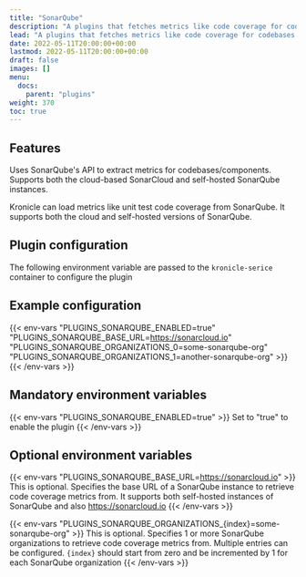 ```yaml
---
title: "SonarQube"
description: "A plugins that fetches metrics like code coverage for codebases from SonarQube's API."
lead: "A plugins that fetches metrics like code coverage for codebases from SonarQube's API."
date: 2022-05-11T20:00:00+00:00
lastmod: 2022-05-11T20:00:00+00:00
draft: false
images: []
menu:
  docs:
    parent: "plugins"
weight: 370
toc: true
---
```


## Features

Uses SonarQube's API to extract metrics for codebases/components.  Supports both the cloud-based SonarCloud and
self-hosted SonarQube instances.

Kronicle can load metrics like unit test code coverage from SonarQube.  It supports both the cloud and self-hosted
versions of SonarQube.


## Plugin configuration

The following environment variable are passed to the `kronicle-serice` container to configure the plugin


## Example configuration

{{< env-vars
"PLUGINS_SONARQUBE_ENABLED=true"
"PLUGINS_SONARQUBE_BASE_URL=https://sonarcloud.io"
"PLUGINS_SONARQUBE_ORGANIZATIONS_0=some-sonarqube-org"
"PLUGINS_SONARQUBE_ORGANIZATIONS_1=another-sonarqube-org" >}}
{{< /env-vars >}}


## Mandatory environment variables

{{< env-vars "PLUGINS_SONARQUBE_ENABLED=true" >}}
Set to "true" to enable the plugin
{{< /env-vars >}}


## Optional environment variables

{{< env-vars "PLUGINS_SONARQUBE_BASE_URL=https://sonarcloud.io" >}}
This is optional.  Specifies the base URL of a SonarQube instance to retrieve code coverage metrics from.  It supports
both self-hosted instances of SonarQube and also https://sonarcloud.io
{{< /env-vars >}}

{{< env-vars "PLUGINS_SONARQUBE_ORGANIZATIONS_{index}=some-sonarqube-org" >}}
This is optional.  Specifies 1 or more SonarQube organizations to retrieve code coverage metrics from.  Multiple
entries can be configured.  `{index}` should start from zero and be incremented by 1 for each SonarQube organization
{{< /env-vars >}}
